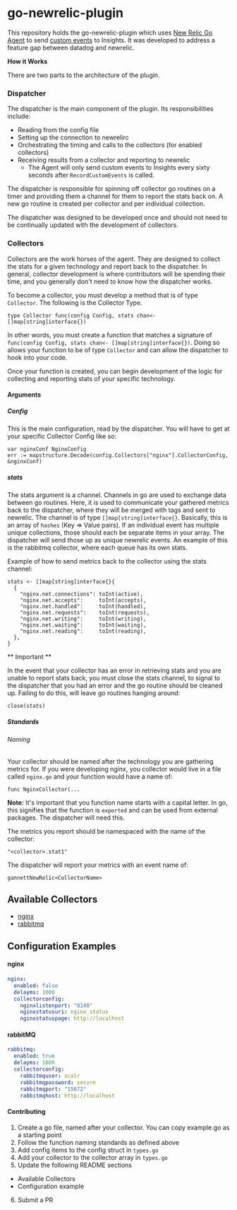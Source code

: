 # go-newrelic-plugin

This repository holds the go-newrelic-plugin which uses [New Relic Go Agent](https://github.com/newrelic/go-agent) to send [custom events](https://docs.newrelic.com/docs/insights/new-relic-insights/custom-events/inserting-custom-events-new-relic-apm-agents) to Insights. It was developed to address a feature gap between datadog and newrelic.

**How it Works**

There are two parts to the architecture of the plugin.

### Dispatcher

The dispatcher is the main component of the plugin. Its responsibilities include:
  - Reading from the config file
  - Setting up the connection to newrelirc
  - Orchestrating the timing and calls to the collectors (for enabled collectors)
  - Receiving results from a collector and reporting to newrelic
    - The Agent will only send custom events to Insights every sixty seconds after `RecordCustomEvents` is called.


The dispatcher is responsible for spinning off collector go routines on a timer and providing them a channel for them to report the stats back on. A new go routine is created per collector and per individual collection.

The dispatcher was designed to be developed once and should not need to be continually updated with the development of collectors.

### Collectors

Collectors are the work horses of the agent. They are designed to collect the stats for a given technology and report back to the dispatcher. In general, collector development is where contributors will be spending their time, and you generally don't need to know how the dispatcher works.

To become a collector, you must develop a method that is of type `Collector`. The following is the Collector Type.

```type Collector func(config Config, stats chan<- []map[string]interface{})```

In other words, you must create a function that matches a signature of `func(config Config, stats chan<- []map[string]interface{})`. Doing so allows your function to be of type `Collector` and can allow the dispatcher to hook into your code.

Once your function is created, you can begin development of the logic for collecting and reporting stats of your specific technology.

#### Arguments
##### Config

This is the main configuration, read by the dispatcher. You will have to get at your specific Collector Config like so:

```
var nginxConf NginxConfig
err := mapstructure.Decode(config.Collectors["nginx"].CollectorConfig, &nginxConf)
```

##### stats

The stats argument is a channel. Channels in go are used to exchange data between go routines. Here, it is used to communicate your gathered metrics back to the dispatcher, where they will be merged with tags and sent to newrelic. The channel is of type `[]map[string]interface{}`. Basically, this is an array of `hashes` (Key => Value pairs). If an individual event has multiple unique collections, those should each be separate items in your array. The dispatcher will send those up as unique newrelic events. An example of this is the rabbitmq collector, where each queue has its own stats.

Example of how to send metrics back to the collector using the stats channel:
```
stats <- []map[string]interface{}{
  {
    "nginx.net.connections": toInt(active),
    "nginx.net.accepts":     toInt(accepts),
    "nginx.net.handled":     toInt(handled),
    "nginx.net.requests":    toInt(requests),
    "nginx.net.writing":     toInt(writing),
    "nginx.net.waiting":     toInt(waiting),
    "nginx.net.reading":     toInt(reading),
  },
}
```

** Important **

In the event that your collector has an error in retrieving stats and you are unable to report stats back, you must close the stats channel, to signal to the dispatcher that you had an error and the go routine should be cleaned up. Failing to do this, will leave go routines hanging around:

```
close(stats)
```

##### Standards
###### Naming
Your collector should be named after the technology you are gathering metrics for. If you were developing nginx, you collector would live in a file called `nginx.go` and your function would have a name of:

```
func NginxCollector(...
```
**Note:** It's important that you function name starts with a capital letter. In go, this signifies that the function is `exported` and can be used from external packages. The dispatcher will need this.


The metrics you report should be namespaced with the name of the collector:

```
"<collector>.stat1"
```

The dispatcher will report your metrics with an event name of:

```
gannettNewRelic<CollectorName>
```


## Available Collectors
* [nginx](#nginx)
* [rabbitmq](#rabbitmq)

## Configuration Examples

#### nginx

```yaml
nginx:
  enabled: false
  delayms: 1000
  collectorconfig:
    nginxlistenport: "8140"
    nginxstatusuri: nginx_status
    nginxstatuspage: http://localhost
```

#### rabbitMQ

```yaml
rabbitmq:
  enabled: true
  delayms: 1000
  collectorconfig:
    rabbitmquser: scalr
    rabbitmqpassword: secure
    rabbitmqport: "15672"
    rabbitmqhost: http://localhost
```


#### Contributing

1. Create a go file, named after your collector. You can copy example.go as a starting point
2. Follow the function naming standards as defined above
3. Add config items to the config struct in `types.go`
4. Add your collector to the collector array in `types.go`
5. Update the following README sections
  - Available Collectors
  - Configuration example
6. Submit a PR
